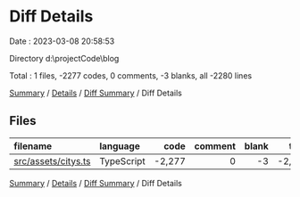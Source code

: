 # Diff Details

Date : 2023-03-08 20:58:53

Directory d:\\projectCode\\blog

Total : 1 files,  -2277 codes, 0 comments, -3 blanks, all -2280 lines

[Summary](results.md) / [Details](details.md) / [Diff Summary](diff.md) / Diff Details

## Files
| filename | language | code | comment | blank | total |
| :--- | :--- | ---: | ---: | ---: | ---: |
| [src/assets/citys.ts](/src/assets/citys.ts) | TypeScript | -2,277 | 0 | -3 | -2,280 |

[Summary](results.md) / [Details](details.md) / [Diff Summary](diff.md) / Diff Details